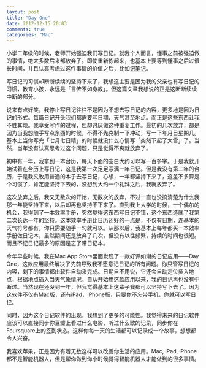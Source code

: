 ```yaml
---
layout: post
title: "Day One"
date: 2012-12-15 20:03
comments: true
categories: "Mac"
---
```


小学二年级的时候，老师开始强迫我们写日记。就我个人而言，懂事之前被强迫做的事情，绝大多数后来都放弃了。即使重新拣起来，也基本上要等到懂事之后过很长时间，并且认真考虑过这件事情的价值之后，比如[记笔记](http://haohailong.net/archives/294)。

写日记的习惯却断断续续的坚持下来了，我想这主要是因为我的父亲也有写日记的习惯，教育小孩，永远是「言传不如身教」。但这篇文章我想说的正是这断断续续中断的部分。

说来有点好笑，我停止写日记往往不是因为不想去写日记的内容，更多地是因为日记的形式。每篇日记开头我们都需要写日期、天气甚至地点。而正是这些东西让我不胜其烦。我享受写作的过程，但却讨厌做这种重复工作。最初的几次放弃，都是因为当我想随手写点东西的时候，不得不先克制一下冲动，写一下年月日星期几。基本上当你写完「七月七日晴」的时候就没什么心情写「突然下起了大雪」了。当然，当年没有认真思考过这个问题，只是觉得不爽就放弃了。

初中有一年，我拿到一本台历，每天下面的空白大约可以写一百多字。于是我就开始试着在台历上写日记，这是我第一次足足写满一年日记。但是我没有第二年的台历，于是我又改用普通的本子去写日记，心想，一年都坚持下来了，这差不多算是个习惯了，肯定能坚持下去的，没想到大约一个礼拜之后，我就放弃了。

这次放弃之后，我又无数次的开始，无数次的放弃，不过一直也没搞清楚为什么我那一年能坚持下来，以后却再也坚持不下来了。直到我上大学的时候，一个偶尔的机会，我得到了一本效率手册，突然觉得这东西写日记不错，这个东西造就了我第二次长达一年的坚持。这本效率手册比日历还好的一点是，不仅有日期，连基本的天气符号都有，你只需要随手一勾就可以。从那以后，我基本上每年都买一本效率手册做日记本，虽然期间还是放弃了几次，但没有以往频繁，持续的时间也很短。而且不记日记最多的原因是忘了带日记本。

今年早些时候，我在Mac App Store里面发现了一款好评如潮的日记应用——Day One，这款应用最终解决了先前导致我不愿意记日记的所有问题。你只管写日记的内容，剩下的事情都由软件自动来完成。日期自不用说，它还会自动定位插入地点，根据地点插入当天气象情况。自从开始用这款应用以来，我的日记再也没有中断过。当然现在还没到一年，但我觉得基本上这辈子我都可以坚持写下去了。因为这软件不仅有Mac版，还有iPad，iPhone版，只要你不忘带手机，你就可以写日记。

同时，因为这个日记软件的出现，我想到了更多的可能性。我觉得未来的日记软件应该可以直接同步你豆瓣上看过什么电影，听过什么歌的记录，同步你在Foursquare上的签到状态。这样你每一天的生活都可以记录成一个故事，想想都令人兴奋。

我喜欢苹果，正是因为有着无数这样可以改善你生活的应用。Mac, iPad, iPhone都不是智能机器人，但是帮你做到你小时候觉得智能机器人才能做到的很多事情。